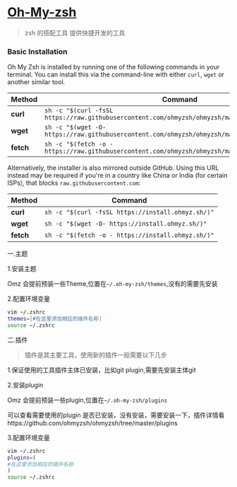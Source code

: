 # [Oh-My-zsh](https://ohmyz.sh/)

> zsh 的搭配工具 提供快捷开发的工具

### Basic Installation

Oh My Zsh is installed by running one of the following commands in your terminal. You can install this via the command-line with either `curl`, `wget` or another similar tool.

| Method    | Command                                                      |
| --------- | ------------------------------------------------------------ |
| **curl**  | `sh -c "$(curl -fsSL https://raw.githubusercontent.com/ohmyzsh/ohmyzsh/master/tools/install.sh)"` |
| **wget**  | `sh -c "$(wget -O- https://raw.githubusercontent.com/ohmyzsh/ohmyzsh/master/tools/install.sh)"` |
| **fetch** | `sh -c "$(fetch -o - https://raw.githubusercontent.com/ohmyzsh/ohmyzsh/master/tools/install.sh)"` |

Alternatively, the installer is also mirrored outside GitHub. Using this URL instead may be required if you're in a country like China or India (for certain ISPs), that blocks `raw.githubusercontent.com`:

| Method    | Command                                           |
| --------- | ------------------------------------------------- |
| **curl**  | `sh -c "$(curl -fsSL https://install.ohmyz.sh/)"` |
| **wget**  | `sh -c "$(wget -O- https://install.ohmyz.sh/)"`   |
| **fetch** | `sh -c "$(fetch -o - https://install.ohmyz.sh/)"` |

一.主题

1.安装主题

Omz 会提前预装一些Theme,位置在`~/.oh-my-zsh/themes`,没有的需要先安装

2.配置环境变量

```zsh
vim ~/.zshrc
themes=[#在这里添加相应的插件名称]
source ~/.zshrc
```

二.插件

> 插件是其主要工具，使用新的插件一般需要以下几步

1.保证使用的工具插件主体已安装，比如git plugin,需要先安装主体git

2.安装plugin

Omz 会提前预装一些plugin,位置在`~/.oh-my-zsh/plugins`

可以查看需要使用的plugin 是否已安装，没有安装，需要安装一下，插件详情看https://github.com/ohmyzsh/ohmyzsh/tree/master/plugins

3.配置环境变量

```zsh
vim ~/.zshrc
plugins=(
#在这里添加相应的插件名称
)
source ~/.zshrc
```

